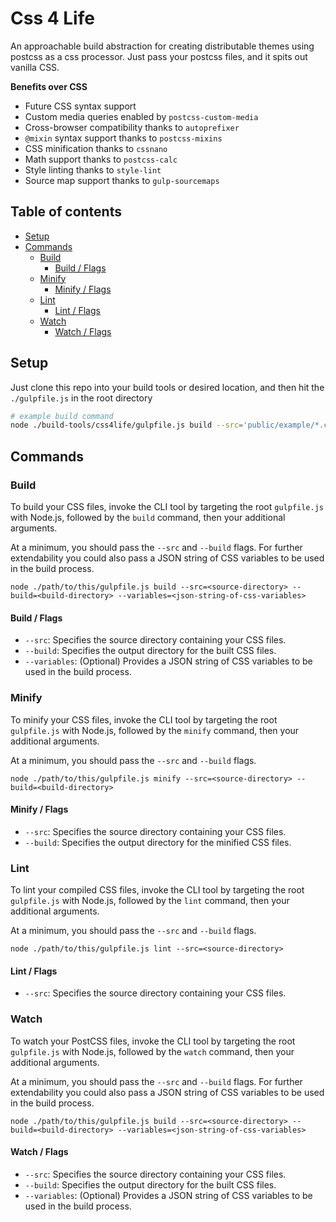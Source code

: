 # Css 4 Life

An approachable build abstraction for creating distributable themes using postcss as a css processor. Just pass your postcss files, and it spits out vanilla CSS.

**Benefits over CSS**

- Future CSS syntax support
- Custom media queries enabled by `postcss-custom-media`
- Cross-browser compatibility thanks to `autoprefixer`
- `@mixin` syntax support thanks to `postcss-mixins`
- CSS minification thanks to `cssnano`
- Math support thanks to `postcss-calc`
- Style linting thanks to `style-lint`
- Source map support thanks to `gulp-sourcemaps`

## Table of contents
- [Setup](#setup)
- [Commands](#commands)
	- [Build](#build)
		- [Build / Flags](#build--flags)
	- [Minify](#minify)
		- [Minify / Flags](#minify--flags)
	- [Lint](#lint)
		- [Lint / Flags](#watch--flags)
	- [Watch](#watch)
		- [Watch / Flags](#watch--flags)
## Setup 
Just clone this repo into your build tools or desired location, and then hit the `./gulpfile.js` in the root directory 

```sh
# example build command
node ./build-tools/css4life/gulpfile.js build --src='public/example/*.css' --build='dist'
```

## Commands

### Build

To build your CSS files, invoke the CLI tool by targeting the root `gulpfile.js` with Node.js, followed by the `build` command, then your additional arguments. 

At a minimum, you should pass the `--src` and `--build` flags. For further extendability you could also pass a JSON string of CSS variables to be used in the build process.

```shell
node ./path/to/this/gulpfile.js build --src=<source-directory> --build=<build-directory> --variables=<json-string-of-css-variables>
```

#### Build / Flags

- `--src`: Specifies the source directory containing your CSS files.
- `--build`: Specifies the output directory for the built CSS files.
- `--variables`: (Optional) Provides a JSON string of CSS variables to be used in the build process.

### Minify

To minify your CSS files, invoke the CLI tool by targeting the root `gulpfile.js` with Node.js, followed by the `minify` command, then your additional arguments.

At a minimum, you should pass the `--src` and `--build` flags.

```shell
node ./path/to/this/gulpfile.js minify --src=<source-directory> --build=<build-directory>
```

#### Minify / Flags

- `--src`: Specifies the source directory containing your CSS files.
- `--build`: Specifies the output directory for the minified CSS files.

### Lint

To lint your compiled CSS files, invoke the CLI tool by targeting the root `gulpfile.js` with Node.js, followed by the `lint` command, then your additional arguments.

At a minimum, you should pass the `--src` and `--build` flags.

```shell
node ./path/to/this/gulpfile.js lint --src=<source-directory> 
```

#### Lint / Flags

- `--src`: Specifies the source directory containing your CSS files.

### Watch

To watch your PostCSS files, invoke the CLI tool by targeting the root `gulpfile.js` with Node.js, followed by the `watch` command, then your additional arguments. 

At a minimum, you should pass the `--src` and `--build` flags. For further extendability you could also pass a JSON string of CSS variables to be used in the build process.

```shell
node ./path/to/this/gulpfile.js build --src=<source-directory> --build=<build-directory> --variables=<json-string-of-css-variables>
```

#### Watch / Flags
- `--src`: Specifies the source directory containing your CSS files.
- `--build`: Specifies the output directory for the built CSS files.
- `--variables`: (Optional) Provides a JSON string of CSS variables to be used in the build process.
